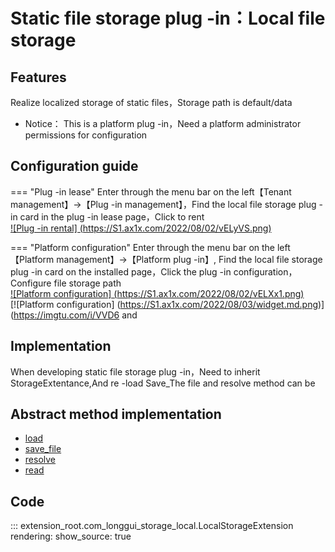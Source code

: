 # Static file storage plug -in：Local file storage

## Features

Realize localized storage of static files，Storage path is default/data

* Notice： This is a platform plug -in，Need a platform administrator permissions for configuration

## Configuration guide

=== "Plug -in lease"
    Enter through the menu bar on the left【Tenant management】->【Plug -in management】，Find the local file storage plug -in card in the plug -in lease page，Click to rent<br/>
    [![Plug -in rental] (https://S1.ax1x.com/2022/08/02/vELyVS.png)](https://imgtu.com/i/vELyVS)

=== "Platform configuration"
    Enter through the menu bar on the left【Platform management】->【Platform plug -in】, Find the local file storage plug -in card on the installed page，Click the plug -in configuration，Configure file storage path<br/>
    [![Platform configuration] (https://S1.ax1x.com/2022/08/02/vELXx1.png)](https://imgtu.com/i/vELXx1)<br/>
    [![Platform configuration] (https://S1.ax1x.com/2022/08/03/widget.md.png)](https://imgtu.com/i/VVD6 and

## Implementation

When developing static file storage plug -in，Need to inherit StorageExtentance,And re -load Save_The file and resolve method can be

## Abstract method implementation

* [load](#extension_root.com_longgui_storage_local.LocalStorageExtension.load)
* [save_file](#extension_root.com_longgui_storage_local.LocalStorageExtension.save_file)
* [resolve](#extension_root.com_longgui_storage_local.LocalStorageExtension.resolve)
* [read](#extension_root.com_longgui_storage_local.LocalStorageExtension.read)

## Code

::: extension_root.com_longgui_storage_local.LocalStorageExtension
    rendering:
        show_source: true
